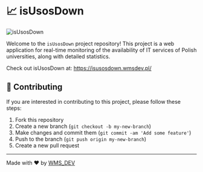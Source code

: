 # 📈 isUsosDown

<p>
  <img src="https://i.imgur.com/B1tCV7i.png" alt="isUsosDown">
</p>

Welcome to the `isUsosDown` project repository! This project is a web application for real-time monitoring of the availability of IT services of Polish universities, along with detailed statistics.

Check out isUsosDown at: https://isusosdown.wmsdev.pl/

## 🤝 Contributing

If you are interested in contributing to this project, please follow these steps:

1. Fork this repository
2. Create a new branch (`git checkout -b my-new-branch`)
3. Make changes and commit them (`git commit -am 'Add some feature'`)
4. Push to the branch (`git push origin my-new-branch`)
5. Create a new pull request

---

Made with ❤️ by [WMS_DEV](https://github.com/WMS-DEV)